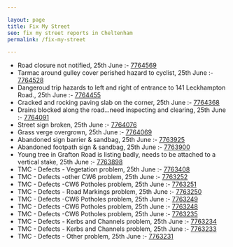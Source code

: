 ```yaml
---

layout: page
title: Fix My Street
seo: fix my street reports in Cheltenham
permalink: /fix-my-street

---
```


<!-- fix_marker starts -->

- Road closure not notified, 25th June :- [7764569](https://www.fixmystreet.com/report/7764569)
- Tarmac around gulley cover perished hazard to cyclist, 25th June :- [7764528](https://www.fixmystreet.com/report/7764528)
- Dangeroud trip hazards to left and right of entrance to 141 Leckhampton Road., 25th June :- [7764455](https://www.fixmystreet.com/report/7764455)
- Cracked and rocking paving slab on the corner, 25th June :- [7764368](https://www.fixmystreet.com/report/7764368)
- Drains blocked along the road…need inspecting and clearing, 25th June :- [7764091](https://www.fixmystreet.com/report/7764091)
- Street sign broken, 25th June :- [7764076](https://www.fixmystreet.com/report/7764076)
- Grass verge overgrown, 25th June :- [7764069](https://www.fixmystreet.com/report/7764069)
- Abandoned sign barrier & sandbag, 25th June :- [7763925](https://www.fixmystreet.com/report/7763925)
- Abandoned footpath sign & sandbag, 25th June :- [7763900](https://www.fixmystreet.com/report/7763900)
- Young tree in Grafton Road is listing badly, needs to be attached to a vertical stake, 25th June :- [7763898](https://www.fixmystreet.com/report/7763898)
- TMC - Defects - Vegetation problem, 25th June :- [7763408](https://www.fixmystreet.com/report/7763408)
- TMC - Defects -other CW6 problem, 25th June :- [7763252](https://www.fixmystreet.com/report/7763252)
- TMC - Defects -CW6 Potholes  problem, 25th June :- [7763251](https://www.fixmystreet.com/report/7763251)
- TMC - Defects - Road Markings problem, 25th June :- [7763250](https://www.fixmystreet.com/report/7763250)
- TMC - Defects -CW6 Potholes  problem, 25th June :- [7763249](https://www.fixmystreet.com/report/7763249)
- TMC - Defects -CW6 Potholes  problem, 25th June :- [7763248](https://www.fixmystreet.com/report/7763248)
- TMC - Defects -CW6 Potholes  problem, 25th June :- [7763235](https://www.fixmystreet.com/report/7763235)
- TMC - Defects - Kerbs and Channels problem, 25th June :- [7763234](https://www.fixmystreet.com/report/7763234)
- TMC - Defects - Kerbs and Channels problem, 25th June :- [7763233](https://www.fixmystreet.com/report/7763233)
- TMC - Defects - Other problem, 25th June :- [7763231](https://www.fixmystreet.com/report/7763231)

<!-- fix_marker ends -->